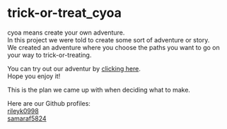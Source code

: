 # trick-or-treat_cyoa  
cyoa means create your own adventure.  
In this project we were told to create some sort of adventure or story.  
We created an adventure where you choose the paths you want to go on your way to trick-or-treating.  
  
You can try out our adventur by [clicking here](start.md).  
Hope you enjoy it!  
  
This is the plan we came up with when deciding what to make.  
  
Here are our Github profiles:  
[rileyk0998](https://github.com/rileyk0998)  
[samaraf5824](https://github.com/samaraf5824)  

